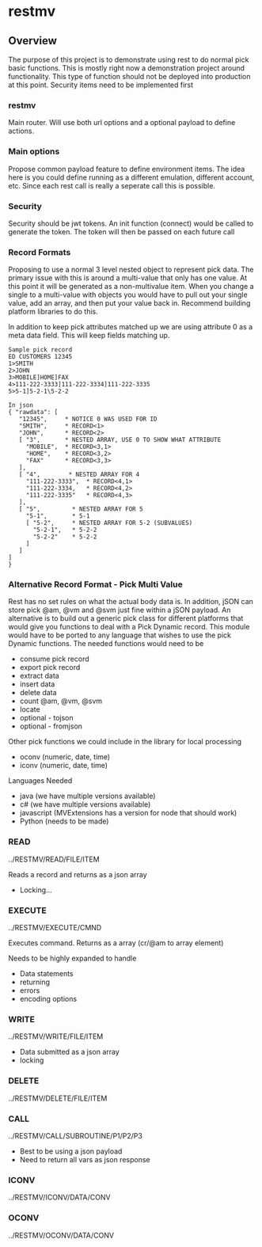 # restmv

## Overview
The purpose of this project is to demonstrate using rest to do normal
pick basic functions.  This is mostly right now a demonstration project
around functionality.  This type of function should not be deployed
into production at this point.  Security items need to be implemented first

### restmv

Main router.  Will use both url options and a optional payload to define
actions.  

### Main options

Propose common payload feature to define environment items.  The idea
here is you could define running as a different emulation, different
account, etc.  Since each rest call is really a seperate call this is
possible.  

### Security
Security should be jwt tokens.  An init function (connect) would be called
to generate the token.  The token will then be passed on each future call

### Record Formats
Proposing to use a normal 3 level nested object to represent pick data. The
primary issue with this is around a multi-value that only has one value. At
this point it will be generated as a non-multivalue item.  When you change
a single to a multi-value with objects you would have to pull out your single
value, add an array, and then put your value back in.  Recommend building
platform libraries to do this.

In addition to keep pick attributes matched up we are using attribute 0
as a meta data field.  This will keep fields matching up.

```
Sample pick record
ED CUSTOMERS 12345
1>SMITH
2>JOHN
3>MOBILE]HOME]FAX
4>111-222-3333]111-222-3334]111-222-3335
5>5-1]5-2-1\5-2-2
```
```
In json
{ "rawdata": [
   "12345",     * NOTICE 0 WAS USED FOR ID
   "SMITH",     * RECORD<1>
   "JOHN",      * RECORD<2>
   [ "3",       * NESTED ARRAY, USE 0 TO SHOW WHAT ATTRIBUTE
     "MOBILE",  * RECORD<3,1>
     "HOME",    * RECORD<3,2>
     "FAX"      * RECORD<3,3>
   ],
   [ "4",        * NESTED ARRAY FOR 4
     "111-222-3333",  * RECORD<4,1>
     "111-222-3334,   * RECORD<4,2>
     "111-222-3335"   * RECORD<4,3>
   ],
   [ "5",         * NESTED ARRAY FOR 5
     "5-1",       * 5-1
     [ "5-2",     * NESTED ARRAY FOR 5-2 (SUBVALUES)
       "5-2-1",   * 5-2-2
       "5-2-2"    * 5-2-2
     ]
   ]
]
}

```

### Alternative Record Format - Pick Multi Value

Rest has no set rules on what the actual body data is. In addition, jSON can store pick @am, @vm and @svm just fine within a jSON payload.  An alternative is to build out a generic pick class for different platforms that would give you functions to deal with a Pick Dynamic record.  This module would have to be ported to any language that wishes to use the pick Dynamic functions.  The needed functions would need to be

 * consume pick record
 * export pick record
 * extract data
 * insert data
 * delete data
 * count @am, @vm, @svm
 * locate
 * optional - tojson
 * optional - fromjson
 
Other pick functions we could include in the library for local processing

 * oconv (numeric, date, time)
 * iconv (numeric, date, time)

Languages Needed

  * java (we have multiple versions available)
  * c# (we have multiple versions available)
  * javascript (MVExtensions has a version for node that should work)
  * Python (needs to be made)
  
### READ

../RESTMV/READ/FILE/ITEM

Reads a record and returns as a json array

* Locking...

### EXECUTE

../RESTMV/EXECUTE/CMND

Executes command.  Returns as a array (cr/@am to array element)

Needs to be highly expanded to handle

* Data statements
* returning
* errors
* encoding options

### WRITE

../RESTMV/WRITE/FILE/ITEM

* Data submitted as a json array
* locking

### DELETE

../RESTMV/DELETE/FILE/ITEM

### CALL

../RESTMV/CALL/SUBROUTINE/P1/P2/P3

* Best to be using a json payload
* Need to return all vars as json response

### ICONV

../RESTMV/ICONV/DATA/CONV

### OCONV

../RESTMV/OCONV/DATA/CONV
